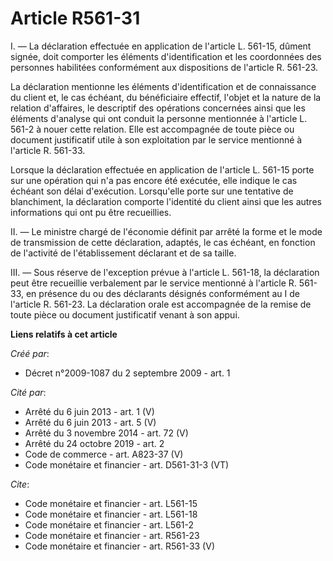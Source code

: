 # Article R561-31

I. ― La déclaration effectuée en application de l'article L. 561-15, dûment signée, doit comporter les éléments
d'identification et les coordonnées des personnes habilitées conformément aux dispositions de l'article R. 561-23. 

La déclaration mentionne les éléments d'identification et de connaissance du client et, le cas échéant, du bénéficiaire
effectif, l'objet et la nature de la relation d'affaires, le descriptif des opérations concernées ainsi que les éléments
d'analyse qui ont conduit la personne mentionnée à l'article L. 561-2 à nouer cette relation. Elle est accompagnée de toute
pièce ou document justificatif utile à son exploitation par le service mentionné à l'article R. 561-33. 

Lorsque la déclaration effectuée en application de l'article L. 561-15 porte sur une opération qui n'a pas encore été
exécutée, elle indique le cas échéant son délai d'exécution. Lorsqu'elle porte sur une tentative de blanchiment, la
déclaration comporte l'identité du client ainsi que les autres informations qui ont pu être recueillies. 

II. ― Le ministre chargé de l'économie définit par arrêté la forme et le mode de transmission de cette déclaration, adaptés,
le cas échéant, en fonction de l'activité de l'établissement déclarant et de sa taille. 

III. ― Sous réserve de l'exception prévue à l'article L. 561-18, la déclaration peut être recueillie verbalement par le
service mentionné à l'article R. 561-33, en présence du ou des déclarants désignés conformément au I de l'article R. 561-23.
La déclaration orale est accompagnée de la remise de toute pièce ou document justificatif venant à son appui.

**Liens relatifs à cet article**

_Créé par_:

  - Décret n°2009-1087 du 2 septembre 2009 - art. 1

_Cité par_:

  - Arrêté du 6 juin 2013 - art. 1 (V)
  - Arrêté du 6 juin 2013 - art. 5 (V)
  - Arrêté du 3 novembre 2014 - art. 72 (V)
  - Arrêté du 24 octobre 2019 - art. 2
  - Code de commerce - art. A823-37 (V)
  - Code monétaire et financier - art. D561-31-3 (VT)

_Cite_:

  - Code monétaire et financier - art. L561-15
  - Code monétaire et financier - art. L561-18
  - Code monétaire et financier - art. L561-2
  - Code monétaire et financier - art. R561-23
  - Code monétaire et financier - art. R561-33 (V)
